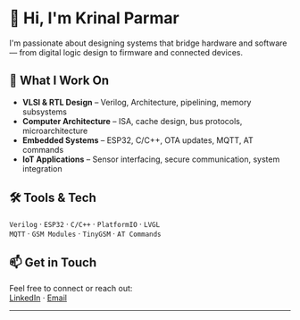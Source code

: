 # 👋 Hi, I'm Krinal Parmar

I'm passionate about designing systems that bridge hardware and software — from digital logic design to firmware and connected devices.

## 🧠 What I Work On

- **VLSI & RTL Design** – Verilog, Architecture, pipelining, memory subsystems  
- **Computer Architecture** – ISA, cache design, bus protocols, microarchitecture  
- **Embedded Systems** – ESP32, C/C++, OTA updates, MQTT, AT commands  
- **IoT Applications** – Sensor interfacing, secure communication, system integration  

## 🛠️ Tools & Tech

`Verilog` · `ESP32` · `C/C++` · `PlatformIO` · `LVGL`  
`MQTT` · `GSM Modules` · `TinyGSM` · `AT Commands`



## 📫 Get in Touch

Feel free to connect or reach out:  
[LinkedIn](https://www.linkedin.com/in/krinal-parmar-75a069249/) · [Email](krinal.nileshparmar@gmail.com)

---

